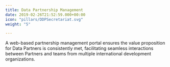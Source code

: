 ```yaml
---
title: Data Partnership Management
date: 2019-02-26T21:52:59.000+00:00
icon: "pillars/DDPSecretariat.svg"
weight: "5"

---
```

A web-based partnership management portal ensures the value proposition for Data Partners is consistently met, facilitating seamless interactions between Partners and teams from multiple international development organizations.
